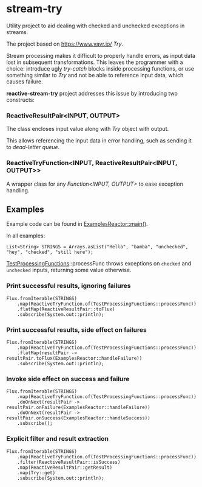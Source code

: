 # stream-try

Utility project to aid dealing with checked and unchecked exceptions in streams.

The project based on https://www.vavr.io/ _Try_.

Stream processing makes it difficult to properly handle errors, as input data lost in subsequent transformations.
This leaves the programmer with a choice: introduce ugly _try-catch_ blocks inside processing functions, or use something similar to _Try_ and not be able to reference input data, which causes failure.

**reactive-stream-try** project addresses this issue by introducing two constructs:

### ReactiveResultPair<INPUT, OUTPUT> 
The class encloses input value along with _Try_ object with output.

This allows referencing the input data in error handling, such as sending it to _dead-letter queue_.

### ReactiveTryFunction<INPUT, ReactiveResultPair<INPUT, OUTPUT>>
A wrapper class for any _Function<INPUT, OUTPUT>_ to ease exception handling.

## Examples
Example code can be found in [ExamplesReactor::main()](src/test/java/net/grayswander/streamutils/streamtry/ExamplesReactor.java).

In all examples:
```
List<String> STRINGS = Arrays.asList("Hello", "bamba", "unchecked", "hey", "checked", "still here");
```
[TestProcessingFunctions](../stream-try/src/testFixtures/java/net/grayswander/streamutils/streamtry/TestProcessingFunctions.java)::processFunc throws exceptions on `checked` and `unchecked` inputs, returning some value otherwise.

### Print successful results, ignoring failures

```
Flux.fromIterable(STRINGS)
    .map(ReactiveTryFunction.of(TestProcessingFunctions::processFunc))
    .flatMap(ReactiveResultPair::toFlux)
    .subscribe(System.out::println);
```

### Print successful results, side effect on failures
```
Flux.fromIterable(STRINGS)
    .map(ReactiveTryFunction.of(TestProcessingFunctions::processFunc))
    .flatMap(resultPair -> resultPair.toFlux(ExamplesReactor::handleFailure))
    .subscribe(System.out::println);
```

### Invoke side effect on success and failure
```
Flux.fromIterable(STRINGS)
    .map(ReactiveTryFunction.of(TestProcessingFunctions::processFunc))
    .doOnNext(resultPair -> resultPair.onFailure(ExamplesReactor::handleFailure))
    .doOnNext(resultPair -> resultPair.onSuccess(ExamplesReactor::handleSuccess))
    .subscribe();
```

### Explicit filter and result extraction
```
Flux.fromIterable(STRINGS)
    .map(ReactiveTryFunction.of(TestProcessingFunctions::processFunc))
    .filter(ReactiveResultPair::isSuccess)
    .map(ReactiveResultPair::getResult)
    .map(Try::get)
    .subscribe(System.out::println);
```